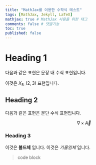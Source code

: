 ```yaml
---
title: "MathJax를 이용한 수학식 테스트"
tags: [MathJax, Jekyll, LaTeX]
mathjax: true # MathJax 사용을 위한 태그
comments: false # 댓글기능
toc: true
published: false
---
```


# Heading 1
다음과 같은 표현은 문장 내 수식 표현입니다.

이것은 ${X_5}\_{(2,3)}$ 표현입니다.

## Heading 2
다음과 같은 표현은 문단 수식 표현입니다.

$$
\nabla\times\vec{A}
$$

### Heading 3
이것은 **볼드체** 입니다.
이것은 _기울임체_ 입니다.

> code block 